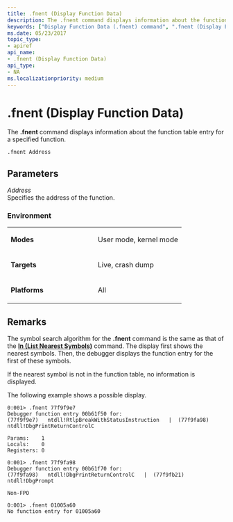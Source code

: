 ```yaml
---
title: .fnent (Display Function Data)
description: The .fnent command displays information about the function table entry for a specified function.
keywords: ["Display Function Data (.fnent) command", ".fnent (Display Function Data) Windows Debugging"]
ms.date: 05/23/2017
topic_type:
- apiref
api_name:
- .fnent (Display Function Data)
api_type:
- NA
ms.localizationpriority: medium
---
```


# .fnent (Display Function Data)


The **.fnent** command displays information about the function table entry for a specified function.

```dbgcmd
.fnent Address
```

## <span id="ddk_meta_display_function_data_dbg"></span><span id="DDK_META_DISPLAY_FUNCTION_DATA_DBG"></span>Parameters


<span id="_______Address______"></span><span id="_______address______"></span><span id="_______ADDRESS______"></span> *Address*   
Specifies the address of the function.

### <span id="Environment"></span><span id="environment"></span><span id="ENVIRONMENT"></span>Environment

<table>
<colgroup>
<col width="50%" />
<col width="50%" />
</colgroup>
<tbody>
<tr class="odd">
<td align="left"><p><strong>Modes</strong></p></td>
<td align="left"><p>User mode, kernel mode</p></td>
</tr>
<tr class="even">
<td align="left"><p><strong>Targets</strong></p></td>
<td align="left"><p>Live, crash dump</p></td>
</tr>
<tr class="odd">
<td align="left"><p><strong>Platforms</strong></p></td>
<td align="left"><p>All</p></td>
</tr>
</tbody>
</table>

 

## Remarks

The symbol search algorithm for the **.fnent** command is the same as that of the [**ln (List Nearest Symbols)**](ln--list-nearest-symbols-.md) command. The display first shows the nearest symbols. Then, the debugger displays the function entry for the first of these symbols.

If the nearest symbol is not in the function table, no information is displayed.

The following example shows a possible display.

```dbgcmd
0:001> .fnent 77f9f9e7
Debugger function entry 00b61f50 for:
(77f9f9e7)   ntdll!RtlpBreakWithStatusInstruction   |  (77f9fa98)   ntdll!DbgPrintReturnControlC

Params:    1
Locals:    0
Registers: 0

0:001> .fnent 77f9fa98
Debugger function entry 00b61f70 for:
(77f9fa98)   ntdll!DbgPrintReturnControlC   |  (77f9fb21)   ntdll!DbgPrompt

Non-FPO

0:001> .fnent 01005a60
No function entry for 01005a60
```

 

 





